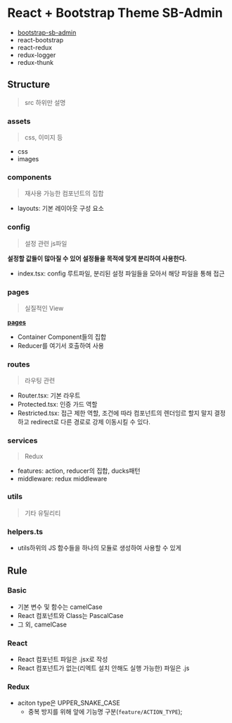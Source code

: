 # React + Bootstrap Theme SB-Admin

- [bootstrap-sb-admin](https://github.com/StartBootstrap/startbootstrap-sb-admin)
- react-bootstrap
- react-redux
- redux-logger
- redux-thunk

## Structure

> src 하위만 설명

### assets

> css, 이미지 등

- css
- images

### components

> 재사용 가능한 컴포넌트의 집합

- layouts: 기본 레이아웃 구성 요소

### config

> 설정 관련 js파일

**설정할 값들이 많아질 수 있어 설정들을 목적에 맞게 분리하여 사용한다.**

- index.tsx: config 루트파일, 분리된 설정 파일들을 모아서 해당 파일을 통해 접근

### pages

> 실질적인 View

**[pages](./src/pages/README.md)**

- Container Component들의 집합
- Reducer를 여기서 호출하여 사용

### routes

> 라우팅 관련

- Router.tsx: 기본 라우트
- Protected.tsx: 인증 가드 역할
- Restricted.tsx: 접근 제한 역할, 조건에 따라 컴포넌트의 렌더잉르 할지 말지 결정하고 redirect로 다른 경로로 강제 이동시킬 수 있다.

### services

> Redux

- features: action, reducer의 집합, ducks패턴
- middleware: redux middleware

### utils

> 기타 유틸리티

### helpers.ts

- utils하위의 JS 함수들을 하나의 모듈로 생성하여 사용할 수 있게

## Rule

### Basic

- 기본 변수 및 함수는 camelCase
- React 컴포넌트와 Class는 PascalCase
- 그 외, camelCase

### React

- React 컴포넌트 파일은 .jsx로 작성
- React 컴포넌트가 없는(리엑트 설치 안해도 실행 가능한) 파일은 .js

### Redux

- aciton type은 UPPER_SNAKE_CASE
    - 중복 방지를 위해 앞에 기능명 구분(```feature/ACTION_TYPE```);
